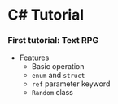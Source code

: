 # C# Tutorial
### First tutorial: Text RPG
- Features
  - Basic operation
  - `enum` and `struct`
  - `ref` parameter keyword
  - `Random` class